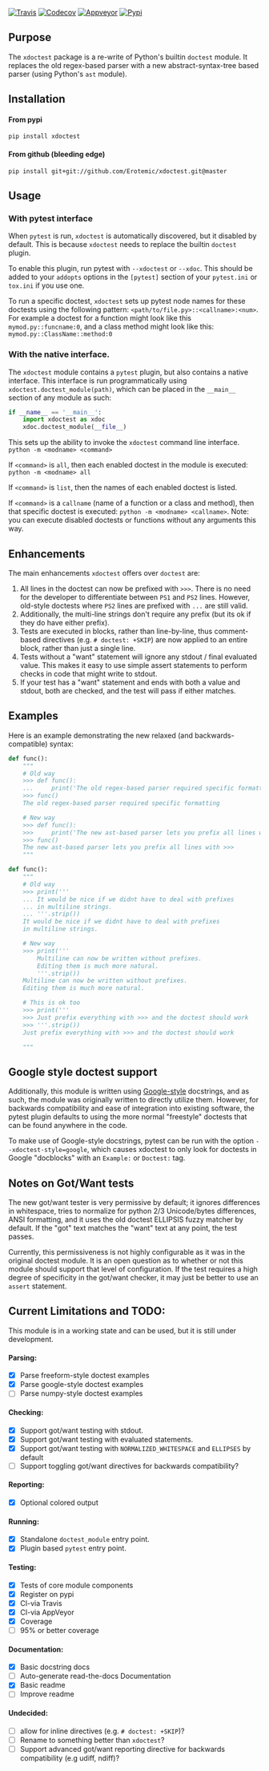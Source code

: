[![Travis](https://img.shields.io/travis/Erotemic/xdoctest/master.svg?label=Travis%20CI)](https://travis-ci.org/Erotemic/xdoctest)
[![Codecov](https://codecov.io/github/Erotemic/xdoctest/badge.svg?branch=master&service=github)](https://codecov.io/github/Erotemic/xdoctest?branch=master)
[![Appveyor](https://ci.appveyor.com/api/projects/status/github/Erotemic/xdoctest?svg=True)](https://ci.appveyor.com/project/Erotemic/xdoctest/branch/master)
[![Pypi](https://img.shields.io/pypi/v/xdoctest.svg)](https://pypi.python.org/pypi/xdoctest)


## Purpose

The `xdoctest` package is a re-write of Python's builtin `doctest` module. 
It replaces the old regex-based parser with a new abstract-syntax-tree based
parser (using Python's `ast` module). 

## Installation

#### From pypi
```
pip install xdoctest
```

#### From github (bleeding edge)
```
pip install git+git://github.com/Erotemic/xdoctest.git@master
```

## Usage

### With pytest interface

When `pytest` is run, `xdoctest` is automatically discovered, but it disabled
by default. This is because `xdoctest` needs to replace the builtin `doctest`
plugin.

To enable this plugin, run pytest with `--xdoctest` or `--xdoc`. This should be
added to your `addopts` options in the `[pytest]` section of your `pytest.ini`
or `tox.ini` if you use one.

To run a specific doctest, `xdoctest` sets up pytest node names for these
doctests using the following pattern: `<path/to/file.py>::<callname>:<num>`.
For example a doctest for a function might look like this
`mymod.py::funcname:0`, and a class method might look like this:
`mymod.py::ClassName::method:0`


### With the native interface. 

The `xdoctest` module contains a `pytest` plugin, but also contains a native
interface. This interface is run programmatically using
`xdoctest.doctest_module(path)`, which can be placed in the `__main__` section
of any module as such:


```python
if __name__ == '__main__':
    import xdoctest as xdoc
    xdoc.doctest_module(__file__)
```

This sets up the ability to invoke the `xdoctest` command line interface.
`python -m <modname> <command>`

If `<command>` is `all`, then each enabled doctest in the module is executed:
`python -m <modname> all`

If `<command>` is `list`, then the names of each enabled doctest is listed.

If `<command>` is a `callname` (name of a function or a class and method), then
that specific doctest is executed: `python -m <modname> <callname>`. Note: you
can execute disabled doctests or functions without any arguments this way.


## Enhancements 

The main enhancements `xdoctest` offers over `doctest` are:

1. All lines in the doctest can now be prefixed with `>>>`. There is no need
   for the developer to differentiate between `PS1` and `PS2` lines. However,
   old-style doctests where `PS2` lines are prefixed with `...` are still valid.
2. Additionally, the multi-line strings don't require any prefix (but its ok if
   they do have either prefix).
3. Tests are executed in blocks, rather than line-by-line, thus comment-based
   directives (e.g. `# doctest: +SKIP`) are now applied to an entire block,
   rather than just a single line.
4. Tests without a "want" statement will ignore any stdout / final evaluated
   value.  This makes it easy to use simple assert statements to perform checks
   in code that might write to stdout.
5. If your test has a "want" statement and ends with both a value and stdout,
   both are checked, and the test will pass if either matches.


## Examples

Here is an example demonstrating the new relaxed (and backwards-compatible)
syntax:

```python
def func():
    """
    # Old way
    >>> def func():
    ...     print('The old regex-based parser required specific formatting')
    >>> func()
    The old regex-based parser required specific formatting

    # New way
    >>> def func():
    >>>     print('The new ast-based parser lets you prefix all lines with >>>')
    >>> func()
    The new ast-based parser lets you prefix all lines with >>>
    """
```

```python
def func():
    """
    # Old way
    >>> print('''
    ... It would be nice if we didnt have to deal with prefixes
    ... in multiline strings.
    ... '''.strip())
    It would be nice if we didnt have to deal with prefixes
    in multiline strings.

    # New way
    >>> print('''
        Multiline can now be written without prefixes.
        Editing them is much more natural.
        '''.strip())
    Multiline can now be written without prefixes.
    Editing them is much more natural.

    # This is ok too
    >>> print('''
    >>> Just prefix everything with >>> and the doctest should work
    >>> '''.strip())
    Just prefix everything with >>> and the doctest should work

    """
```

## Google style doctest support

Additionally, this module is written using
[Google-style](https://sphinxcontrib-napoleon.readthedocs.io/en/latest/)
docstrings, and as such, the module was originally written to directly utilize
them.  However, for backwards compatibility and ease of integration into
existing software, the pytest plugin defaults to using the more normal
"freestyle" doctests that can be found anywhere in the code.

To make use of Google-style docstrings, pytest can be run with the option
`--xdoctest-style=google`, which causes xdoctest to only look for doctests in
Google "docblocks" with an `Example:` or `Doctest:` tag.


## Notes on Got/Want tests

The new got/want tester is very permissive by default; it ignores differences
in whitespace, tries to normalize for python 2/3 Unicode/bytes differences,
ANSI formatting, and it uses the old doctest ELLIPSIS fuzzy matcher by default.
If the "got" text matches the "want" text at any point, the test passes.

Currently, this permissiveness is not highly configurable as it was in the
original doctest module. It is an open question as to whether or not this
module should support that level of configuration.  If the test requires a high
degree of specificity in the got/want checker, it may just be better to use an
`assert` statement.


## Current Limitations and TODO:

This module is in a working state and can be used, but it is still under
development.

#### Parsing:
- [x] Parse freeform-style doctest examples
- [x] Parse google-style doctest examples
- [ ] Parse numpy-style doctest examples

#### Checking:
- [x] Support got/want testing with stdout.
- [x] Support got/want testing with evaluated statements.
- [x] Support got/want testing with `NORMALIZED_WHITESPACE` and `ELLIPSES` by default
- [ ] Support toggling got/want directives for backwards compatibility?

#### Reporting:
- [x] Optional colored output

#### Running:
- [x] Standalone `doctest_module` entry point.
- [x] Plugin based `pytest` entry point.

#### Testing:
- [x] Tests of core module components
- [x] Register on pypi
- [x] CI-via Travis 
- [x] CI-via AppVeyor
- [x] Coverage
- [ ] 95% or better coverage

#### Documentation:
- [x] Basic docstring docs
- [ ] Auto-generate read-the-docs Documentation
- [x] Basic readme
- [ ] Improve readme

#### Undecided:
- [ ] allow for inline directives (e.g. `# doctest: +SKIP`)?
- [ ] Rename to something better than `xdoctest`?
- [ ] Support advanced got/want reporting directive for backwards compatibility (e.g udiff, ndiff)?
